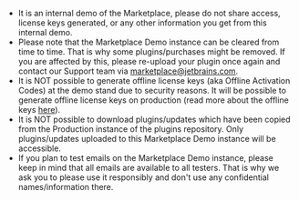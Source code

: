 [//]: # (title: Marketplace Demo instance limitations)


* It is an internal demo of the Marketplace, please do not share access, license keys generated, or any other information you get from this internal demo.
* Please note that the Marketplace Demo instance can be cleared from time to time. That is why some plugins/purchases might be removed. If you are affected by this, please re-upload your plugin once again and contact our Support team via [marketplace@jetbrains.com](mailto:marketplace@jetbrains.com).
* It is <control>NOT</control> possible to generate offline license keys (aka Offline Activation Codes) at the demo stand due to security reasons. It will be possible to generate offline license keys on production (read more about the offline keys [here](https://sales.jetbrains.com/hc/en-gb/articles/207240825-How-do-I-manage-and-distribute-licenses-within-my-organization-)).
* It is <control>NOT</control> possible to download plugins/updates which have been copied from the Production instance of the plugins repository. Only plugins/updates uploaded to this Marketplace Demo instance will be accessible.
* If you plan to test emails on the Marketplace Demo instance, please keep in mind that all emails are available to all testers. That is why we ask you to please use it responsibly and don't use any confidential names/information there.



















